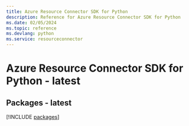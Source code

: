 ```yaml
---
title: Azure Resource Connector SDK for Python
description: Reference for Azure Resource Connector SDK for Python
ms.date: 02/05/2024
ms.topic: reference
ms.devlang: python
ms.service: resourceconnector
---
```

# Azure Resource Connector SDK for Python - latest
## Packages - latest
[!INCLUDE [packages](resource-connector-index.md)]